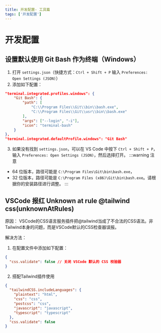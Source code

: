```yaml
---
title: 开发配置- 工具篇
tags: ['开发配置']
---
```

# 开发配置

## 设置默认使用 Git Bash 作为终端（Windows）
1. 打开 `settings.json`（快捷方式：`Ctrl + Shift + P` 输入 `Preferences: Open Settings (JSON)`）
2. 添加如下配置：
```json
"terminal.integrated.profiles.windows": {
    "Git Bash": {
        "path": [
            "C:\\Program Files\\Git\\bin\\bash.exe",
            "C:\\Program Files\\Git\\usr\\bin\\bash.exe"
        ],
        "args": ["--login", "-i"],
        "icon": "terminal-bash"
    }
},
"terminal.integrated.defaultProfile.windows": "Git Bash"
```
3. 如果没有找到 `settings.json`，可以在 VS Code 中按下 `Ctrl + Shift + P`，输入 `Preferences: Open Settings (JSON)`，然后选择打开。
:::warning 注意
 - 64 位版本，路径可能是 `C:\Program Files\Git\bin\bash.exe`，
 - 32 位版本，路径可能是 `C:\Program Files (x86)\Git\bin\bash.exe`。请根据你的安装路径进行调整。
:::

## VSCode 报红 Unknown at rule @tailwind css(unknownAtRules)

原因： VSCode的CSS语言服务插件把@tailwind当成了不合法的CSS语法。非Tailwind本身的问题，而是VSCode默认的CSS检查器误报。

解决方法：
1. 在配置文件中添加如下配置：
```json
{
  "css.validate": false // 关闭 VSCode 默认的 CSS 校验器
}

```
2. 搭配Tailwind插件使用
```json
{
  "tailwindCSS.includeLanguages": {
    "plaintext": "html",
    "css": "css",
    "postcss": "css",
    "javascript": "javascript",
    "typescript": "typescript"
  },
  "css.validate": false
}

```
